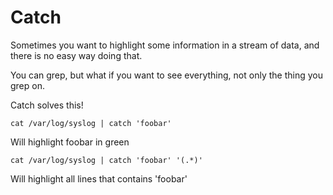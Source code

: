 # Catch

Sometimes you want to highlight some information in a stream of data, and there is no easy way doing that.

You can grep, but what if you want to see everything, not only the thing you grep on.

Catch solves this!

    cat /var/log/syslog | catch 'foobar'

Will highlight foobar in green

    cat /var/log/syslog | catch 'foobar' '(.*)'

Will highlight all lines that contains 'foobar'
